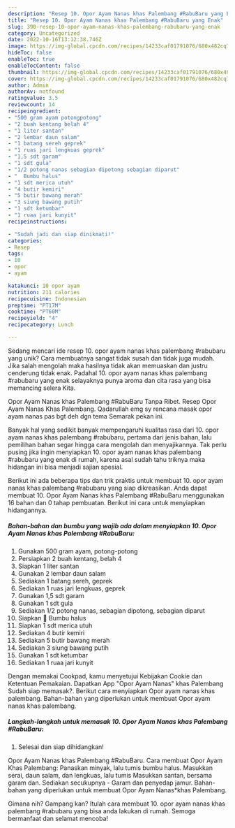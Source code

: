 ```yaml
---
description: "Resep 10. Opor Ayam Nanas khas Palembang #RabuBaru yang Enak"
title: "Resep 10. Opor Ayam Nanas khas Palembang #RabuBaru yang Enak"
slug: 390-resep-10-opor-ayam-nanas-khas-palembang-rabubaru-yang-enak
category: Uncategorized
date: 2022-10-16T13:12:38.746Z
image: https://img-global.cpcdn.com/recipes/14233caf01791076/680x482cq70/10-opor-ayam-nanas-khas-palembang-rabubaru-foto-resep-utama.jpg
hideToc: false
enableToc: true
enableTocContent: false
thumbnail: https://img-global.cpcdn.com/recipes/14233caf01791076/680x482cq70/10-opor-ayam-nanas-khas-palembang-rabubaru-foto-resep-utama.jpg
cover: https://img-global.cpcdn.com/recipes/14233caf01791076/680x482cq70/10-opor-ayam-nanas-khas-palembang-rabubaru-foto-resep-utama.jpg
author: Admin
authorAv: notfound
ratingvalue: 3.5
reviewcount: 14
recipeingredient:
- "500 gram ayam potongpotong"
- "2 buah kentang belah 4"
- "1 liter santan"
- "2 lembar daun salam"
- "1 batang sereh geprek"
- "1 ruas jari lengkuas geprek"
- "1,5 sdt garam"
- "1 sdt gula"
- "1/2 potong nanas sebagian dipotong sebagian diparut"
- "  Bumbu halus"
- "1 sdt merica utuh"
- "4 butir kemiri"
- "5 butir bawang merah"
- "3 siung bawang putih"
- "1 sdt ketumbar"
- "1 ruaa jari kunyit"
recipeinstructions:

- "Sudah jadi dan siap dinikmati!"
categories:
- Resep
tags:
- 10
- opor
- ayam

katakunci: 10 opor ayam 
nutrition: 211 calories
recipecuisine: Indonesian
preptime: "PT17M"
cooktime: "PT60M"
recipeyield: "4"
recipecategory: Lunch

---
```





Sedang mencari ide resep 10. opor ayam nanas khas palembang #rabubaru yang unik? Cara membuatnya sangat tidak susah dan tidak juga mudah. Jika salah mengolah maka hasilnya tidak akan memuaskan dan justru cenderung tidak enak. Padahal 10. opor ayam nanas khas palembang #rabubaru yang enak selayaknya punya aroma dan cita rasa yang bisa memancing selera Kita.





Opor Ayam Nanas khas Palembang #RabuBaru Tanpa Ribet. Resep Opor Ayam Nanas Khas Palembang. Qadarullah emg sy rencana masak opor ayam nanas pas bgt deh dgn tema Semarak pekan ini.

Banyak hal yang sedikit banyak mempengaruhi kualitas rasa dari 10. opor ayam nanas khas palembang #rabubaru, pertama dari jenis bahan, lalu pemilihan bahan segar hingga cara mengolah dan menyajikannya. Tak perlu pusing jika ingin menyiapkan 10. opor ayam nanas khas palembang #rabubaru yang enak di rumah, karena asal sudah tahu triknya maka hidangan ini bisa menjadi sajian spesial.






Berikut ini ada beberapa tips dan trik praktis untuk membuat 10. opor ayam nanas khas palembang #rabubaru yang siap dikreasikan. Anda dapat membuat 10. Opor Ayam Nanas khas Palembang #RabuBaru menggunakan 16 bahan dan 0 tahap pembuatan. Berikut ini cara untuk menyiapkan hidangannya.

<!--inarticleads1-->

##### Bahan-bahan dan bumbu yang wajib ada dalam menyiapkan 10. Opor Ayam Nanas khas Palembang #RabuBaru:

1. Gunakan 500 gram ayam, potong-potong
1. Persiapkan 2 buah kentang, belah 4
1. Siapkan 1 liter santan
1. Gunakan 2 lembar daun salam
1. Sediakan 1 batang sereh, geprek
1. Sediakan 1 ruas jari lengkuas, geprek
1. Gunakan 1,5 sdt garam
1. Gunakan 1 sdt gula
1. Sediakan 1/2 potong nanas, sebagian dipotong, sebagian diparut
1. Siapkan  🍗 Bumbu halus
1. Siapkan 1 sdt merica utuh
1. Sediakan 4 butir kemiri
1. Sediakan 5 butir bawang merah
1. Sediakan 3 siung bawang putih
1. Gunakan 1 sdt ketumbar
1. Sediakan 1 ruaa jari kunyit


Dengan memakai Cookpad, kamu menyetujui Kebijakan Cookie dan Ketentuan Pemakaian. Dapatkan App &#34;Opor Ayam Nanas&#34; khas Palembang Sudah siap memasak?. Berikut cara menyiapkan Opor ayam nanas khas palembang. Bahan-bahan yang diperlukan untuk membuat Opor ayam nanas khas palembang. 

<!--inarticleads2-->

##### Langkah-langkah untuk memasak 10. Opor Ayam Nanas khas Palembang #RabuBaru:


1. Selesai dan siap dihidangkan!

Opor Ayam Nanas khas Palembang #RabuBaru. Cara membuat Opor Ayam Khas Palembang: Panaskan minyak, lalu tumis bumbu halus. Masukkan serai, daun salam, dan lengkuas, lalu tumis Masukkan santan, bersama garam dan. Sediakan secukupnya - Garam dan penyedap jamur. Bahan-bahan yang diperlukan untuk membuat Opor Ayam Nanas*khas Palembang. 

Gimana nih? Gampang kan? Itulah cara membuat 10. opor ayam nanas khas palembang #rabubaru yang bisa anda lakukan di rumah. Semoga bermanfaat dan selamat mencoba!
